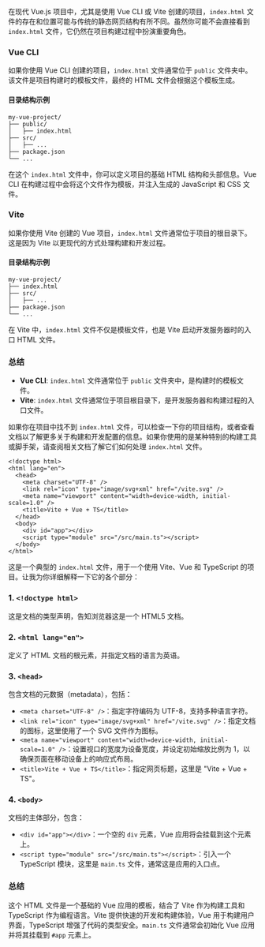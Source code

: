 <!doctype html> <html lang="en">   <head>     <meta charset="UTF-8" />     <link rel="icon" type="image/svg+xml" href="/vite.svg" />     <meta name="viewport" content="width=device-width, initial-scale=1.0" />     <title>Vite + Vue + TS</title>   </head>   <body>     <div id="app"></div>     <script type="module" src="/src/main.ts"></script>   </body> </html>
在现代 Vue.js 项目中，尤其是使用 Vue CLI 或 Vite 创建的项目，`index.html` 文件的存在和位置可能与传统的静态网页结构有所不同。虽然你可能不会直接看到 `index.html` 文件，它仍然在项目构建过程中扮演重要角色。

### Vue CLI

如果你使用 Vue CLI 创建的项目，`index.html` 文件通常位于 `public` 文件夹中。该文件是项目构建时的模板文件，最终的 HTML 文件会根据这个模板生成。

#### 目录结构示例
```
my-vue-project/
├── public/
│   ├── index.html
├── src/
│   ├── ...
├── package.json
└── ...
```

在这个 `index.html` 文件中，你可以定义项目的基础 HTML 结构和头部信息。Vue CLI 在构建过程中会将这个文件作为模板，并注入生成的 JavaScript 和 CSS 文件。

### Vite

如果你使用 Vite 创建的 Vue 项目，`index.html` 文件通常位于项目的根目录下。这是因为 Vite 以更现代的方式处理构建和开发过程。

#### 目录结构示例
```
my-vue-project/
├── index.html
├── src/
│   ├── ...
├── package.json
└── ...
```

在 Vite 中，`index.html` 文件不仅是模板文件，也是 Vite 启动开发服务器时的入口 HTML 文件。

### 总结

- **Vue CLI**: `index.html` 文件通常位于 `public` 文件夹中，是构建时的模板文件。
- **Vite**: `index.html` 文件通常位于项目根目录下，是开发服务器和构建过程的入口文件。

如果你在项目中找不到 `index.html` 文件，可以检查一下你的项目结构，或者查看文档以了解更多关于构建和开发配置的信息。如果你使用的是某种特别的构建工具或脚手架，请查阅相关文档了解它们如何处理 `index.html` 文件。






```vue
<!doctype html>
<html lang="en">
  <head>
    <meta charset="UTF-8" />
    <link rel="icon" type="image/svg+xml" href="/vite.svg" />
    <meta name="viewport" content="width=device-width, initial-scale=1.0" />
    <title>Vite + Vue + TS</title>
  </head>
  <body>
    <div id="app"></div>
    <script type="module" src="/src/main.ts"></script>
  </body>
</html>
```





这是一个典型的 `index.html` 文件，用于一个使用 Vite、Vue 和 TypeScript 的项目。让我为你详细解释一下它的各个部分：

### 1. `<!doctype html>`
这是文档的类型声明，告知浏览器这是一个 HTML5 文档。

### 2. `<html lang="en">`
定义了 HTML 文档的根元素，并指定文档的语言为英语。

### 3. `<head>`
包含文档的元数据（metadata），包括：
- `<meta charset="UTF-8" />`：指定字符编码为 UTF-8，支持多种语言字符。
- `<link rel="icon" type="image/svg+xml" href="/vite.svg" />`：指定文档的图标，这里使用了一个 SVG 文件作为图标。
- `<meta name="viewport" content="width=device-width, initial-scale=1.0" />`：设置视口的宽度为设备宽度，并设定初始缩放比例为 1，以确保页面在移动设备上的响应式布局。
- `<title>Vite + Vue + TS</title>`：指定网页标题，这里是 "Vite + Vue + TS"。

### 4. `<body>`
文档的主体部分，包含：
- `<div id="app"></div>`：一个空的 `div` 元素，Vue 应用将会挂载到这个元素上。
- `<script type="module" src="/src/main.ts"></script>`：引入一个 TypeScript 模块，这里是 `main.ts` 文件，通常这是应用的入口点。

### 总结
这个 HTML 文件是一个基础的 Vue 应用的模板，结合了 Vite 作为构建工具和 TypeScript 作为编程语言。Vite 提供快速的开发和构建体验，Vue 用于构建用户界面，TypeScript 增强了代码的类型安全。`main.ts` 文件通常会初始化 Vue 应用并将其挂载到 `#app` 元素上。